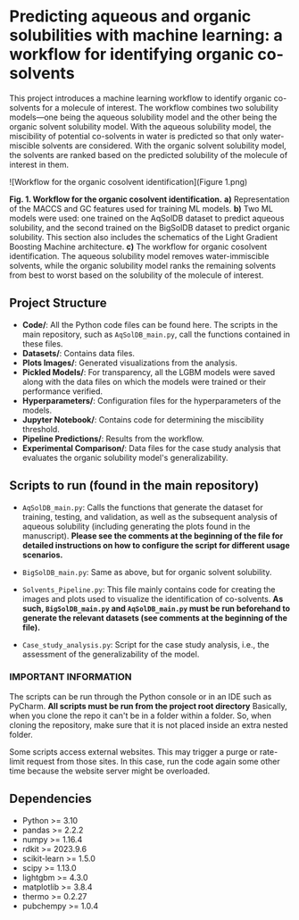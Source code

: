 # Predicting aqueous and organic solubilities with machine learning: a workflow for identifying organic co-solvents

This project introduces a machine learning workflow to identify organic co-solvents for a molecule of interest. The workflow combines two solubility models—one being the aqueous solubility model and the other being the organic solvent solubility model. With the aqueous solubility model, the miscibility of potential co-solvents in water is predicted so that only water-miscible solvents are considered. With the organic solvent solubility model, the solvents are ranked based on the predicted solubility of the molecule of interest in them. 

![Workflow for the organic cosolvent identification](Figure 1.png)

**Fig. 1. Workflow for the organic cosolvent identification.** **a)** Representation of the MACCS and GC features used for training ML models. **b)** Two ML models were used: one trained on the AqSolDB dataset to predict aqueous solubility, and the second trained on the BigSolDB dataset to predict organic solubility. This section also includes the schematics of the Light Gradient Boosting Machine architecture. **c)** The workflow for organic cosolvent identification. The aqueous solubility model removes water-immiscible solvents, while the organic solubility model ranks the remaining solvents from best to worst based on the solubility of the molecule of interest.



## Project Structure

- **Code/**: All the Python code files can be found here. The scripts in the main repository, such as `AqSolDB_main.py`, call the functions contained in these files.
- **Datasets/**: Contains data files.  
- **Plots Images/**: Generated visualizations from the analysis.  
- **Pickled Models/**: For transparency, all the LGBM models were saved along with the data files on which the models were trained or their performance verified.  
- **Hyperparameters/**: Configuration files for the hyperparameters of the models.  
- **Jupyter Notebook/**: Contains code for determining the miscibility threshold.  
- **Pipeline Predictions/**: Results from the workflow.  
- **Experimental Comparison/**: Data files for the case study analysis that evaluates the organic solubility model's generalizability.


## Scripts to run (found in the main repository) 

- `AqSolDB_main.py`: Calls the functions that generate the dataset for training, testing, and validation, as well as the subsequent analysis of aqueous solubility (including generating the plots found in the manuscript). **Please see the comments at the beginning of the file for detailed instructions on how to configure the script for different usage scenarios.**

- `BigSolDB_main.py`: Same as above, but for organic solvent solubility.

- `Solvents_Pipeline.py`: This file mainly contains code for creating the images and plots used to visualize the identification of co-solvents. **As such, `BigSolDB_main.py` and `AqSolDB_main.py` must be run beforehand to generate the relevant datasets (see comments at the beginning of the file).** 

- `Case_study_analysis.py`: Script for the case study analysis, i.e., the assessment of the generalizability of the model.

### **IMPORTANT INFORMATION**
The scripts can be run through the Python console or in an IDE such as PyCharm.
**All scripts must be run from the project root directory** Basically, when you clone the repo it can't be in a folder within a folder.
So, when cloning the repository, make sure that it is not placed inside an extra nested folder.

Some scripts access external websites. This may trigger a purge or rate-limit request from those sites.
In this case, run the code again some other time because the website server might be overloaded. 

## Dependencies

- Python >= 3.10 
- pandas >= 2.2.2
- numpy >= 1.16.4
- rdkit >= 2023.9.6
- scikit-learn >= 1.5.0
- scipy >= 1.13.0
- lightgbm >= 4.3.0
- matplotlib >= 3.8.4
- thermo >= 0.2.27
- pubchempy >= 1.0.4








